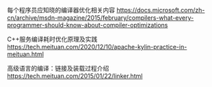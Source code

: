 
每个程序员应知晓的编译器优化相关内容 https://docs.microsoft.com/zh-cn/archive/msdn-magazine/2015/february/compilers-what-every-programmer-should-know-about-compiler-optimizations

C++服务编译耗时优化原理及实践 https://tech.meituan.com/2020/12/10/apache-kylin-practice-in-meituan.html

高级语言的编译：链接及装载过程介绍 https://tech.meituan.com/2015/01/22/linker.html
